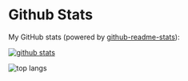 # Github Stats

My GitHub stats (powered by [github-readme-stats](https://camo.githubusercontent.com/45b7fec224d8a749828160f4cf5e47b19fa5382d276e8bf42f947a6fa7cd5bb0/68747470733a2f2f6769746875622d726561646d652d73746174732e76657263656c2e6170702f6170693f757365726e616d653d7368657432372673686f775f69636f6e733d74727565266c6f63616c653d656e)):

[![github stats](https://github-readme-stats.vercel.app/api?username=shet27&show_icons=true&hide_title=true&hide_border=true)](https://shet27.me)

![top langs](https://camo.githubusercontent.com/d657067cae7c0fdce8f54bbc14deb3bc6311e140c4f913b977cda56e40106000/68747470733a2f2f6769746875622d726561646d652d73746174732e76657263656c2e6170702f6170692f746f702d6c616e67733f757365726e616d653d7368657432372673686f775f69636f6e733d74727565266c6f63616c653d656e266c61796f75743d636f6d70616374)
